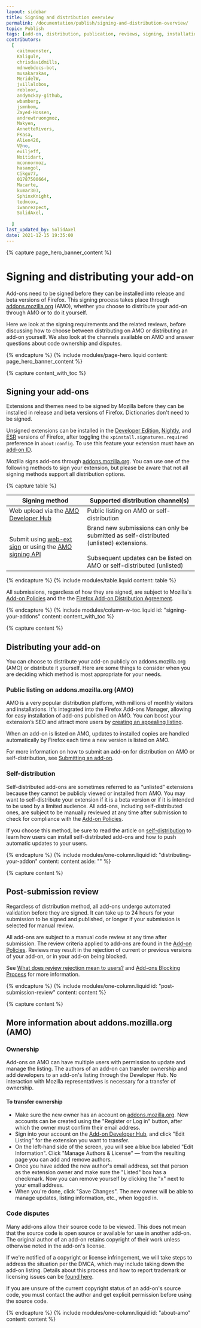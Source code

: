 ```yaml
---
layout: sidebar
title: Signing and distribution overview
permalink: /documentation/publish/signing-and-distribution-overview/
topic: Publish
tags: [add-on, distribution, publication, reviews, signing, installation]
contributors:
  [
    caitmuenster,
    Kaligule,
    chrisdavidmills,
    mdnwebdocs-bot,
    musakarakas,
    MeridelW,
    jvillalobos,
    rebloor,
    andymckay-github,
    wbamberg,
    jsmnbom,
    Zayed-Hossen,
    andrewtruongmoz,
    Makyen,
    AnnetteRivers,
    FKasa,
    Alien426,
    V@no,
    eviljeff,
    Noitidart,
    mconnormoz,
    hasangol,
    Cikgu77,
    01787500664,
    Macarte,
    kumar303,
    SphinxKnight,
    tedmcox,
    iwanrezpect,
    SolidAxel,
    
  ]
last_updated_by: SolidAxel
date: 2021-12-15 19:35:00
---
```


<!-- Page Hero Banner -->

{% capture page_hero_banner_content %}

# Signing and distributing your add-on

Add-ons need to be signed before they can be installed into release and beta versions of Firefox. This signing process takes place through [addons.mozilla.org](https://addons.mozilla.org) (AMO), whether you choose to distribute your add-on through AMO or to do it yourself.

Here we look at the signing requirements and the related reviews, before discussing how to choose between distributing on AMO or distributing an add-on yourself. We also look at the channels available on AMO and answer questions about code ownership and disputes.

{% endcapture %}
{% include modules/page-hero.liquid
	content: page_hero_banner_content
%}

<!-- END: Page Hero Banner -->

<!-- Content with Table of Contents Module -->

{% capture content_with_toc %}

## Signing your add-ons

Extensions and themes need to be signed by Mozilla before they can be installed in release and beta versions of Firefox. Dictionaries don't need to be signed.

Unsigned extensions can be installed in the [Developer Edition](https://www.mozilla.org/firefox/developer/), [Nightly](https://www.mozilla.org/firefox/nightly/all/), and [ESR](https://www.mozilla.org/firefox/organizations/) versions of Firefox, after toggling the `xpinstall.signatures.required` preference in `about:config`. To use this feature your extension must have an [add-on ID](/documentation/develop/extensions-and-the-add-on-id/).

Mozilla signs add-ons through [addons.mozilla.org](https://addons.mozilla.org). You can use one of the following methods to sign your extension, but please be aware that not all signing methods support all distribution options. 

<!-- Table -->

{% capture table %}

| Signing method     | Supported distribution channel(s) | 
| ------------------------------------- | ------------------- | 
| Web upload via the [AMO Developer Hub](https://addons.mozilla.org/developers/) | Public listing on AMO or self-distribution| 
| Submit using [web-ext sign](https://extensionworkshop.com/documentation/develop/web-ext-command-reference/#web-ext-sign) or using the [AMO signing API](https://addons-server.readthedocs.io/en/latest/topics/api/signing.html) | Brand new submissions can only be submitted as self-distributed (unlisted) extensions. <br /><br /> Subsequent updates can be listed on AMO or self-distributed (unlisted)| 

{% endcapture %}
{% include modules/table.liquid
	content: table
%}

<!-- END: Table -->

All submissions, regardless of how they are signed, are subject to Mozilla's [Add-on Policies](/documentation/publish/add-on-policies/) and the the [Firefox Add-on Distribution Agreement](/documentation/publish/firefox-add-on-distribution-agreement/).

{% endcapture %}
{% include modules/column-w-toc.liquid
	id: "signing-your-addons"
	content: content_with_toc
%}

<!-- END: Content with Table of Contents -->

<!-- Single Column Body Module -->

{% capture content %}

## Distributing your add-on
You can choose to distribute your add-on publicly on addons.mozilla.org (AMO) or distribute it yourself. Here are some things to consider when you are deciding which method is most appropriate for your needs. 

### Public listing on addons.mozilla.org (AMO) 
AMO is a very popular distribution platform, with millions of monthly visitors and installations. It's integrated into the Firefox Add-ons Manager, allowing for easy installation of add-ons published on AMO. You can boost your extension’s SEO and attract more users by [creating an appealing listing](/documentation/develop/create-an-appealing-listing/). 

When an add-on is listed on AMO, updates to installed copies are handled automatically by Firefox each time a new version is listed on AMO.

For more information on how to submit an add-on for distribution on AMO or self-distribution, see [Submitting an add-on](/documentation/publish/submitting-an-add-on/).

### Self-distribution
Self-distributed add-ons are sometimes referred to as “unlisted” extensions because they cannot be publicly viewed or installed from AMO. You may want to self-distribute your extension if it is a beta version or if it is intended to be used by a limited audience. All add-ons, including self-distributed ones, are subject to be manually reviewed at any time after submission to check for compliance with the [Add-on Policies](/documentation/publish/add-on-policies/).

If you choose this method, be sure to read the article on [self-distribution](/documentation/publish/self-distribution/) to learn how users can install self-distributed add-ons and how to push automatic updates to your users. 

{% endcapture %}
{% include modules/one-column.liquid
  id: "distributing-your-addon"
  content: content
  aside: ""
%}

<!-- END: Single Column Body Module -->

<!-- Single Column Body Module -->

{% capture content %}

## Post-submission review
Regardless of distribution method, all add-ons undergo automated validation before they are signed. It can take up to 24 hours for your submission to be signed and published, or longer if your submission is selected for manual review. 

All add-ons are subject to a manual code review at any time after submission. The review criteria applied to add-ons are found in the [Add-on Policies](/documentation/publish/add-on-policies/). Reviews may result in the rejection of current or previous versions of your add-on, or in your add-on being blocked. 

See [What does review rejection mean to users?](/documentation/publish/what-does-review-rejection-mean-to-users/) and [Add-ons Blocking Process](/documentation/publish/add-ons-blocking-process/) for more information.

{% endcapture %}
{% include modules/one-column.liquid
  id: "post-submission-review"
  content: content
%}

<!-- END: Single Column Body Module -->

<!-- Single Column Body Module -->

{% capture content %}

## More information about addons.mozilla.org (AMO)

<section id="ownership"></section>

### Ownership

Add-ons on AMO can have multiple users with permission to update and manage the listing. The authors of an add-on can transfer ownership and add developers to an add-on's listing through the Developer Hub. No interaction with Mozilla representatives is necessary for a transfer of ownership.

#### To transfer ownership

- Make sure the new owner has an account on [addons.mozilla.org](https://addons.mozilla.org). New accounts can be created using the "Register or Log in" button, after which the owner must confirm their email address.
- Sign into your account on the [Add-on Developer Hub](https://addons.mozilla.org/developers/), and click "Edit Listing" for the extension you want to transfer.
- On the left-hand side of the screen, you will see a blue box labeled "Edit Information". Click "Manage Authors & License" — from the resulting page you can add and remove authors.
- Once you have added the new author's email address, set that person as the extension owner and make sure the "Listed" box has a checkmark. Now you can remove yourself by clicking the "x" next to your email address.
- When you're done, click "Save Changes". The new owner will be able to manage updates, listing information, etc., when logged in.

<section id="code-disputes"></section>

### Code disputes

Many add-ons allow their source code to be viewed. This does not mean that the source code is open source or available for use in another add-on. The original author of an add-on retains copyright of their work unless otherwise noted in the add-on's license.

If we're notified of a copyright or license infringement, we will take steps to address the situation per the DMCA, which may include taking down the add-on listing. Details about this process and how to report trademark or licensing issues can be [found here](https://www.mozilla.org/about/legal/report-infringement/).

If you are unsure of the current copyright status of an add-on's source code, you must contact the author and get explicit permission before using the source code.

{% endcapture %}
{% include modules/one-column.liquid
  id: "about-amo"
  content: content
%}

<!-- END: Single Column Body Module -->


